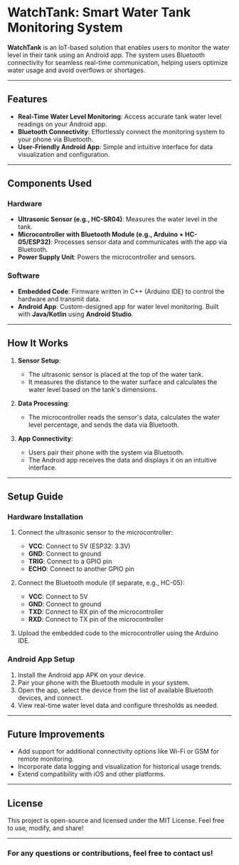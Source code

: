 # WatchTank: Smart Water Tank Monitoring System  

**WatchTank** is an IoT-based solution that enables users to monitor the water level in their tank using an Android app. The system uses Bluetooth connectivity for seamless real-time communication, helping users optimize water usage and avoid overflows or shortages.  

---

## Features  

- **Real-Time Water Level Monitoring**: Access accurate tank water level readings on your Android app.  
- **Bluetooth Connectivity**: Effortlessly connect the monitoring system to your phone via Bluetooth.  
- **User-Friendly Android App**: Simple and intuitive interface for data visualization and configuration.  

---

## Components Used  

### Hardware  
- **Ultrasonic Sensor (e.g., HC-SR04)**: Measures the water level in the tank.  
- **Microcontroller with Bluetooth Module (e.g., Arduino + HC-05/ESP32)**: Processes sensor data and communicates with the app via Bluetooth.  
- **Power Supply Unit**: Powers the microcontroller and sensors.  

### Software  
- **Embedded Code**: Firmware written in C++ (Arduino IDE) to control the hardware and transmit data.  
- **Android App**: Custom-designed app for water level monitoring. Built with **Java/Kotlin** using **Android Studio**.  

---

## How It Works  

1. **Sensor Setup**:  
   - The ultrasonic sensor is placed at the top of the water tank.  
   - It measures the distance to the water surface and calculates the water level based on the tank's dimensions.  

2. **Data Processing**:  
   - The microcontroller reads the sensor's data, calculates the water level percentage, and sends the data via Bluetooth.  

3. **App Connectivity**:  
   - Users pair their phone with the system via Bluetooth.  
   - The Android app receives the data and displays it on an intuitive interface.  

---

## Setup Guide  

### Hardware Installation  
1. Connect the ultrasonic sensor to the microcontroller:  
   - **VCC**: Connect to 5V (ESP32: 3.3V)  
   - **GND**: Connect to ground  
   - **TRIG**: Connect to a GPIO pin  
   - **ECHO**: Connect to another GPIO pin  

2. Connect the Bluetooth module (if separate, e.g., HC-05):  
   - **VCC**: Connect to 5V  
   - **GND**: Connect to ground  
   - **TXD**: Connect to RX pin of the microcontroller  
   - **RXD**: Connect to TX pin of the microcontroller  

3. Upload the embedded code to the microcontroller using the Arduino IDE.  

### Android App Setup  
1. Install the Android app APK on your device.  
2. Pair your phone with the Bluetooth module in your system.  
3. Open the app, select the device from the list of available Bluetooth devices, and connect.  
4. View real-time water level data and configure thresholds as needed.  

---

## Future Improvements  

- Add support for additional connectivity options like Wi-Fi or GSM for remote monitoring.  
- Incorporate data logging and visualization for historical usage trends.  
- Extend compatibility with iOS and other platforms.  

---

## License  

This project is open-source and licensed under the MIT License. Feel free to use, modify, and share!  

---

### For any questions or contributions, feel free to contact us!  
